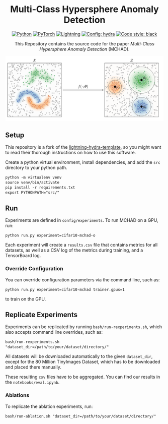 <div align="center">

# Multi-Class Hypersphere Anomaly Detection


<a href="https://www.python.org/"><img alt="Python" src="https://img.shields.io/badge/-Python 3.7+-blue?style=for-the-badge&logo=python&logoColor=white"></a>
<a href="https://pytorch.org/get-started/locally/"><img alt="PyTorch" src="https://img.shields.io/badge/-PyTorch 1.8+-ee4c2c?style=for-the-badge&logo=pytorch&logoColor=white"></a>
<a href="https://pytorchlightning.ai/"><img alt="Lightning" src="https://img.shields.io/badge/-Lightning 1.5+-792ee5?style=for-the-badge&logo=pytorchlightning&logoColor=white"></a>
<a href="https://hydra.cc/"><img alt="Config: hydra" src="https://img.shields.io/badge/config-hydra 1.1-89b8cd?style=for-the-badge&labelColor=gray"></a>
<a href="https://black.readthedocs.io/en/stable/"><img alt="Code style: black" src="https://img.shields.io/badge/code%20style-black-black.svg?style=for-the-badge&labelColor=gray"></a>

This Repository contains the source code for the paper
_Multi-Class Hypersphere Anomaly Detection_ (MCHAD).

![mchad](img/mchad.png)

</div>

## Setup
This repository is a fork of the
[lightning-hydra-template](https://github.com/ashleve/lightning-hydra-template), so you might
want to read their thorough instructions on how to use this software.

Create a python virtual environment, install dependencies, and
add the `src`  directory to your python path.

```
python -m virtualenv venv
source venv/bin/activate
pip install -r requirements.txt
export PYTHONPATH="src/"
```

## Run

Experiments are defined in `config/experiments`.
To run MCHAD on a GPU, run:

```
python run.py experiment=cifar10-mchad-o
```

Each experiment will create a `results.csv` file that contains metrics for all datasets, as
well as a CSV log of the metrics during training, and a TensorBoard log.

### Override Configuration
You can override configuration parameters via the command line, such as:
```shell
python run.py experiment=cifar10-mchad trainer.gpus=1
```
to train on the GPU.

## Replicate Experiments
Experiments can be replicated by running `bash/run-rexperiments.sh`,
which also accepts command line overrides, such as:
```
bash/run-rexperiments.sh "dataset_dir=/path/to/your/dataset/directory/"
```

All datasets will be downloaded automatically to the given `dataset_dir`,
except for the 80 Million TinyImages Dataset, which has to be downloaded and placed there manually.

These resulting `csv` files have to be aggregated.
You can find our results in the `notebooks/eval.ipynb`.

### Ablations

To replicate the ablation experiments, run:
```shell
bash/run-ablation.sh "dataset_dir=/path/to/your/dataset/directory/"
```
